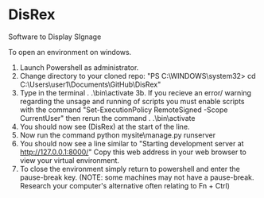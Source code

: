 # DisRex
Software to Display SIgnage

To open an environment on windows.
1. Launch Powershell as administrator.
2. Change directory to your cloned repo:
    "PS C:\WINDOWS\system32> cd C:\Users\user1\Documents\GitHub\DisRex"
3. Type in the terminal . .\bin\activate
    3b. If you recieve an error/ warning regarding the unsage and running of scripts you must enable scripts with the command "Set-ExecutionPolicy RemoteSigned -Scope CurrentUser" then rerun the command . .\bin\activate
4. You should now see (DisRex) at the start of the line.
5. Now run the command python mysite\manage.py runserver
6. You should now see a line similar to "Starting development server at http://127.0.0.1:8000/" Copy this web address in your web browser to view your virtual environment. 
7. To close the environment simply return to powershell and enter the pause-break key. (NOTE: some machines may not have a pause-break. Research your computer's alternative often relating to Fn + Ctrl)
